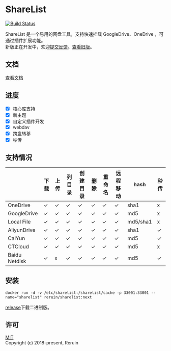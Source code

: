 # ShareList

[![Build Status](https://github.com/reruin/sharelist/actions/workflows/ci.yml/badge.svg)](https://github.com/reruin/sharelist/actions/workflows/ci.yml)

ShareList 是一个易用的网盘工具，支持快速挂载 GoogleDrive、OneDrive ，可通过插件扩展功能。  
新版正在开发中，欢迎[提交反馈](https://github.com/reruin/sharelist/issues/new/choose)。[查看旧版](https://github.com/reruin/sharelist/tree/0.1)。

## 文档
[查看文档](https://reruin.github.io/sharelist/docs/#/zh-cn/)

## 进度
- [x] 核心库支持 
- [x] 新主题 
- [x] 自定义插件开发
- [x] webdav
- [x] 跨盘转移
- [x] 秒传

## 支持情况
|       | 下载 | 上传 | 列目录 | 创建目录 | 删除 | 重命名 | 远程移动 | hash | 秒传
| ----        | ---- | ---- | ---- | ---- | ---- | ---- | ---- | ---- | ---- |
OneDrive   |  ✓ | ✓ | ✓ | ✓ | ✓ | ✓ | ✓ | sha1 | x |
GoogleDrive   |  ✓ | ✓ | ✓ | ✓ | ✓ | ✓ | ✓ | md5 | x |
Local File    |  ✓ | ✓ | ✓ | ✓ | ✓ | ✓ | ✓ | md5/sha1 | x |
AliyunDrive   |  ✓ | ✓ | ✓ | ✓ | ✓ | ✓ | ✓ | sha1 | ✓ |
CaiYun   |  ✓ | ✓ | ✓ | ✓ | ✓ | ✓ | ✓ | md5 | ✓ |
CTCloud   |  ✓ | ✓ | ✓ | ✓ | ✓ | ✓ | ✓ | md5 | x |
Baidu Netdisk   |  ✓ | x | ✓ | ✓ | ✓ | ✓ | ✓ | md5 | ✓ |

## 安装
```docker
docker run -d -v /etc/sharelist:/sharelist/cache -p 33001:33001 --name="sharelist" reruin/sharelist:next
```

[release](https://github.com/reruin/sharelist/releases)下载二进制版。


## 许可
[MIT](https://opensource.org/licenses/MIT)   
Copyright (c) 2018-present, Reruin
